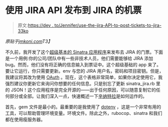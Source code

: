 # 使用 JIRA API 发布到 JIRA 的机票

> 原文:[https://dev . to/Jennifer/use-the-jira-API-to-post-tickets-to-jira-33ko](https://dev.to/jennifer/use-the-jira-api-to-post-tickets-to-jira-33ko)

*原贴于[jmkoni.com](https://www.jenniferkonikowski.com/blog/2018/9/20/use-the-jira-api-to-post-tickets-to-jira)T3】*

不久前，我开发了这个[超级基本的 Sinatra 应用程序](https://github.com/jmkoni/sinatra-jira-app)来发布去 JIRA 的门票。下面是一个用例:你的公司/团队中有一些非技术人员，他们需要能够给 JIRA 添加 bug。然而，他们没有将正确的信息输入到票证中。这个超级基础的 app 来了。要让它运行，你只需要更新。env 与您的 JIRA 用户名，密码和项目密钥。但是，我建议将其改为使用 [OAuth](https://developer.atlassian.com/server/jira/platform/oauth/) 。现在，这个表格非常简单，如果你决定使用它，我强烈建议你更新它来询问你想要的任何信息。只是别忘了更新 sinatra_jira.rb 里的 JSON！这个应用程序是完全开源的——出于任何原因，可以随意复制它的任何部分或全部。让我们深入一点，快速概述一下[辛纳特拉](http://sinatrarb.com/)是如何运作的。

首先，gem 文件是最小的。最重要的是我使用了 [dotenv](https://github.com/bkeepers/dotenv) ，这是一个非常有用的工具，可以帮助管理环境变量。环境文件。除此之外，rubocop、sinatra 和我们都在使用瘦服务器。